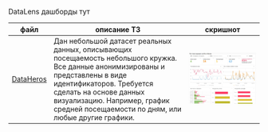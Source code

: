 DataLens дашборды тут

| файл | описание ТЗ | скришнот |
| ---- | ----------------------------------- | ----------- |
| [DataHeros](https://datalens.yandex/jfmj9iqus2cy5) | Дан небольшой датасет реальных данных, описывающих посещаемость небольшого кружка. Все данные анонимизированы и представлены в виде идентификаторов. Требуется сделать на основе данных визуализацию. Например, график средней посещаемости по дням, или любые другие графики. | ![картинка тут](dataheros1.jpg) | 
